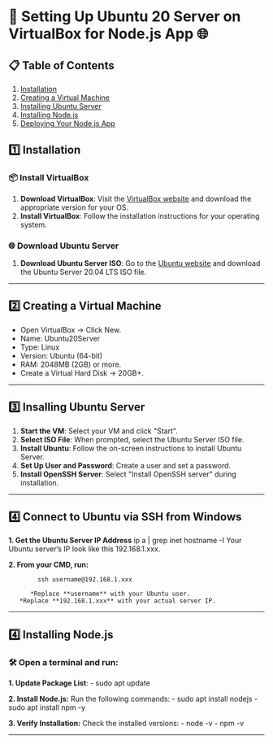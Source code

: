 # 🐧 Setting Up Ubuntu 20 Server on VirtualBox for Node.js App 🌐

## 📋 Table of Contents
1. [Installation](#installation)
2. [Creating a Virtual Machine](#creating-a-virtual-machine)
3. [Installing Ubuntu Server](#installing-ubuntu-server)
4. [Installing Node.js](#installing-nodejs)
5. [Deploying Your Node.js App](#deploying-your-nodejs-app)


## 1️⃣ Installation

### 📦 Install VirtualBox
  1. **Download VirtualBox**: Visit the [VirtualBox website](https://hibbard.eu/install-ubuntu-virtual-box/) and download the appropriate version for your OS.
  2. **Install VirtualBox**: Follow the installation instructions for your operating system.

### 🌐 Download Ubuntu Server
  1. **Download Ubuntu Server ISO**: Go to the [Ubuntu website](https://releases.ubuntu.com/20.04/) and download the Ubuntu Server 20.04 LTS ISO file.

---

## 2️⃣ Creating a Virtual Machine
  - Open VirtualBox → Click New.
  - Name: Ubuntu20Server
  - Type: Linux
  - Version: Ubuntu (64-bit)
  - RAM: 2048MB (2GB) or more.
  - Create a Virtual Hard Disk → 20GB+.

---

## 3️⃣ Insalling Ubuntu Server 
  1. **Start the VM**: Select your VM and click "Start".
  2. **Select ISO File**: When prompted, select the Ubuntu Server ISO file.
  3. **Install Ubuntu**: Follow the on-screen instructions to install Ubuntu Server.
  4. **Set Up User and Password**: Create a user and set a password.
  5. **Install OpenSSH Server**: Select "Install OpenSSH server" during installation.

---

## 4️⃣ Connect to Ubuntu via SSH from Windows

  **1. Get the Ubuntu Server IP Address**
             ip a | grep inet 
             hostname -I
          Your Ubuntu server’s IP look like this 192.168.1.xxx.
  
  **2. From your CMD, run:**
  
            ssh username@192.168.1.xxx
        
          *Replace **username** with your Ubuntu user.
       *Replace **192.168.1.xxx** with your actual server IP.
---

## 4️⃣ Installing Node.js
### 🛠️ Open a terminal and run:
  **1. Update Package List**:
      - sudo apt update
    
  **2. Install Node.js:** Run the following commands:
       - sudo apt install nodejs
       - sudo apt install npm -y
    
  **3. Verify Installation:** Check the installed versions:
       - node -v
       - npm -v
       
---













     
